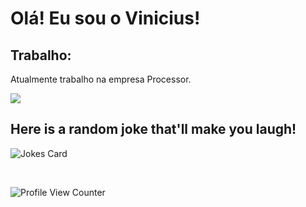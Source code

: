 <h1>Olá! Eu sou o Vinicius!</h1>
<h2><strong>Trabalho:</strong></h2>
<p>Atualmente trabalho na empresa Processor.</p>

<img src="https://www.google.com/url?sa=i&url=https%3A%2F%2Fgist.github.com%2Fb007a0e98fb216438d4cbf559fac4166&psig=AOvVaw0qnsXAuCP9uRdsb3qlW3QC&ust=1667654630717000&source=images&cd=vfe&ved=0CA0QjRxqFwoTCODlsOHPlPsCFQAAAAAdAAAAABAE"/>
 <br/>
 
  ##   Here is a random joke that'll make you laugh!
 ![Jokes Card](https://readme-jokes.vercel.app/api)

 <br/>

 ![Profile View Counter](https://komarev.com/ghpvc/?username=Uvinicius)
 
